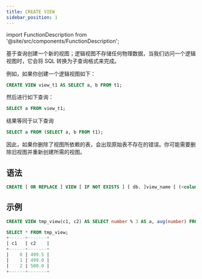 ```yaml
---
title: CREATE VIEW
sidebar_position: 1
---
```


import FunctionDescription from '@site/src/components/FunctionDescription';

<FunctionDescription description="引入或更新: v1.2.339"/>

基于查询创建一个新的视图；逻辑视图不存储任何物理数据，当我们访问一个逻辑视图时，它会将 SQL 转换为子查询格式来完成。

例如，如果你创建一个逻辑视图如下：

```sql
CREATE VIEW view_t1 AS SELECT a, b FROM t1;
```
然后进行如下查询：
```sql
SELECT a FROM view_t1;
```
结果等同于以下查询
```sql
SELECT a FROM (SELECT a, b FROM t1);
```

因此，如果你删除了视图所依赖的表，会出现原始表不存在的错误。你可能需要删除旧视图并重新创建所需的视图。

## 语法

```sql
CREATE [ OR REPLACE ] VIEW [ IF NOT EXISTS ] [ db. ]view_name [ (<column>, ...) ] AS SELECT query
```

## 示例

```sql
CREATE VIEW tmp_view(c1, c2) AS SELECT number % 3 AS a, avg(number) FROM numbers(1000) GROUP BY a ORDER BY a;

SELECT * FROM tmp_view;
+------+-------+
| c1   | c2    |
+------+-------+
|    0 | 499.5 |
|    1 | 499.0 |
|    2 | 500.0 |
+------+-------+
```